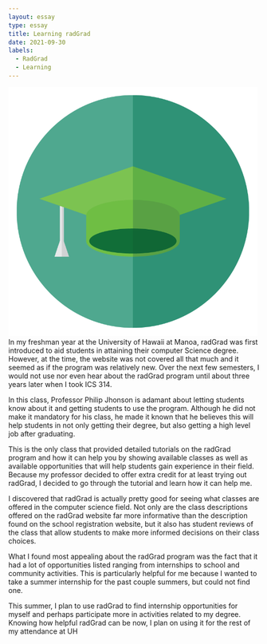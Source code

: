 ```yaml
---
layout: essay
type: essay
title: Learning radGrad
date: 2021-09-30
labels:
  - RadGrad
  - Learning
---
```

<img style="width: 500px;" src="https://raw.githubusercontent.com/tkansaki/tkansaki.github.io/master/images/radgrad_logo.png">
In my freshman year at the University of Hawaii at Manoa, radGrad was first introduced to aid students in attaining their computer Science degree. However,
at the time, the website was not covered all that much and it seemed as if the program was relatively new. Over the next few semesters, I would not use nor 
even hear about the radGrad program until about three years later when I took ICS 314. 

In this class, Professor Philip Jhonson is adamant about letting students know about it and getting students to use the program. Although he did not make it 
mandatory for his class, he made it known that he believes this will help students in not only getting their degree, but also getting a high level job after 
graduating. 

This is the only class that provided detailed tutorials on the radGrad program and how it can help you by showing available classes as well as available 
opportunities that will help students gain experience in their field. Because my professor decided to offer extra credit for at least trying out radGrad, I 
decided to go through the tutorial and learn how it can help me. 

I discovered that radGrad is actually pretty good for seeing what classes are offered in the computer science field. Not only are the class descriptions 
offered on the radGrad website far more informative than the description found on the school registration website, but it also has student reviews of the 
class that allow students to make more informed decisions on their class choices.

What I found most appealing about the radGrad program was the fact that it had a lot of opportunities listed ranging from internships to school and community 
activities. This is particularly helpful for me because I wanted to take a summer internship for the past couple summers, but could not find one. 

This summer, I plan to use radGrad to find internship opportunities for myself and perhaps participate more in activities related to my degree. Knowing how 
helpful radGrad can be now, I plan on using it for the rest of my attendance at UH
